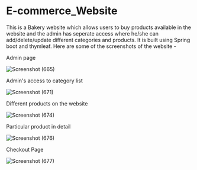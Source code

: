 # E-commerce_Website

This is a Bakery website which allows users to buy products available in the website and the admin has seperate access where he/she can add/delete/update different categories and products. It is built using Spring boot and thymleaf. Here are some of the screenshots of the website -

Admin page

![Screenshot (665)](https://user-images.githubusercontent.com/100461605/176486193-23034f6a-0b5e-4aba-bdf3-254871d47622.png)


Admin's access to category list

![Screenshot (671)](https://user-images.githubusercontent.com/100461605/176486788-264e9bb7-b529-4c58-a2b4-bec29cc4c896.png)



Different products on the website

![Screenshot (674)](https://user-images.githubusercontent.com/100461605/176487875-3634aa51-4ebe-4083-ab8a-705c95bdb56b.png)


Particular product in detail

![Screenshot (676)](https://user-images.githubusercontent.com/100461605/176488002-69dc7ca3-5290-4765-9945-acce62b80d20.png)


Checkout Page

![Screenshot (677)](https://user-images.githubusercontent.com/100461605/176488187-daf7d018-133d-4650-b3ec-638960745c99.png)








